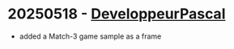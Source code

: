 # 20250518 - [DeveloppeurPascal](https://github.com/DeveloppeurPascal)

* added a Match-3 game sample as a frame
